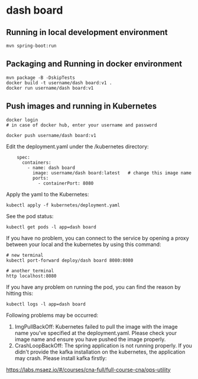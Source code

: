 # dash board

## Running in local development environment

```
mvn spring-boot:run
```

## Packaging and Running in docker environment

```
mvn package -B -DskipTests
docker build -t username/dash board:v1 .
docker run username/dash board:v1
```

## Push images and running in Kubernetes

```
docker login 
# in case of docker hub, enter your username and password

docker push username/dash board:v1
```

Edit the deployment.yaml under the /kubernetes directory:
```
    spec:
      containers:
        - name: dash board
          image: username/dash board:latest   # change this image name
          ports:
            - containerPort: 8080

```

Apply the yaml to the Kubernetes:
```
kubectl apply -f kubernetes/deployment.yaml
```

See the pod status:
```
kubectl get pods -l app=dash board
```

If you have no problem, you can connect to the service by opening a proxy between your local and the kubernetes by using this command:
```
# new terminal
kubectl port-forward deploy/dash board 8080:8080

# another terminal
http localhost:8080
```

If you have any problem on running the pod, you can find the reason by hitting this:
```
kubectl logs -l app=dash board
```

Following problems may be occurred:

1. ImgPullBackOff:  Kubernetes failed to pull the image with the image name you've specified at the deployment.yaml. Please check your image name and ensure you have pushed the image properly.
1. CrashLoopBackOff: The spring application is not running properly. If you didn't provide the kafka installation on the kubernetes, the application may crash. Please install kafka firstly:

https://labs.msaez.io/#/courses/cna-full/full-course-cna/ops-utility

